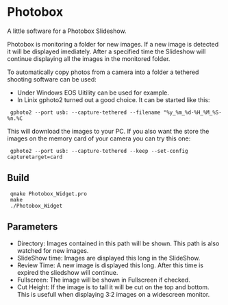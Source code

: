 # Photobox
A little software for a Photobox Slideshow.

Photobox is monitoring a folder for new images. If a new image is detected it will be displayed 
imediately. After a specified time the Slideshow will continue displaying all the images in the
monitored folder. 


To automatically copy photos from a camera into a folder a tethered shooting software can be used:
- Under Windows EOS Uitility can be used for example. 
- In Linix gphoto2 turned out a good choice. It can be started like this:
```
 gphoto2 --port usb: --capture-tethered --filename "%y_%m_%d-%H_%M_%S-%n.%C
```
This will download the images to your PC. If you also want the store the images on the memory card 
of your camera you can try this one: 
```
 gphoto2 --port usb: --capture-tethered --keep --set-config capturetarget=card 
```

 
## Build

```
 qmake Photobox_Widget.pro
 make
 ./Photobox_Widget
```
 
## Parameters
* Directory: Images contained in this path will be shown. This path is also watched for new images.
* SlideShow time: Images are displayed this long in the SlideShow.
* Review Time: A new image is displayed this long. After this time is expired the sliedshow will 
  continue.
* Fullscreen: The image will be shown in Fullscreen if checked.
* Cut Height: If the image is to tall it will be cut on the top and bottom. This is usefull when
  displaying 3:2 images on a widescreen monitor.
  